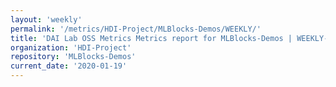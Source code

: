 ```yaml
---
layout: 'weekly'
permalink: '/metrics/HDI-Project/MLBlocks-Demos/WEEKLY/'
title: 'DAI Lab OSS Metrics Metrics report for MLBlocks-Demos | WEEKLY-REPORT-2020-01-19'
organization: 'HDI-Project'
repository: 'MLBlocks-Demos'
current_date: '2020-01-19'
---
```

